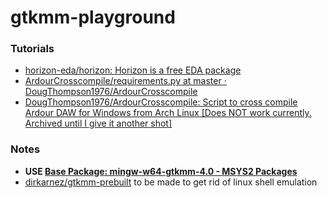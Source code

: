 gtkmm-playground
================
### Tutorials
- [horizon-eda/horizon: Horizon is a free EDA package](https://github.com/horizon-eda/horizon)
- [ArdourCrosscompile/requirements.py at master · DougThompson1976/ArdourCrosscompile](https://github.com/DougThompson1976/ArdourCrosscompile/blob/master/requirements.py)
- [DougThompson1976/ArdourCrosscompile: Script to cross compile Ardour DAW for Windows from Arch Linux [Does NOT work currently. Archived until I give it another shot]](https://github.com/DougThompson1976/ArdourCrosscompile)

### Notes
- **USE [Base Package: mingw-w64-gtkmm-4.0 - MSYS2 Packages](https://packages.msys2.org/base/mingw-w64-gtkmm-4.0)**
- [dirkarnez/gtkmm-prebuilt](https://github.com/dirkarnez/gtkmm-prebuilt) to be made to get rid of linux shell emulation
